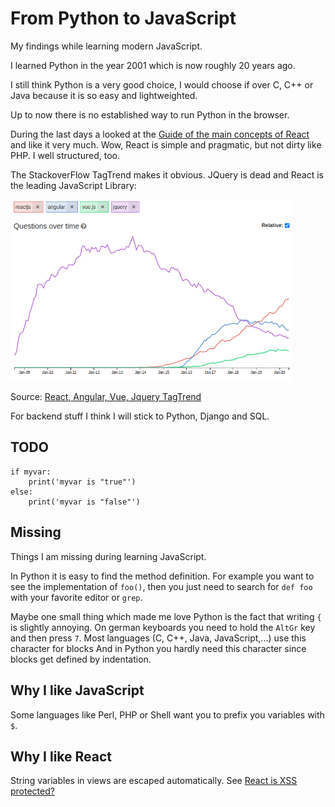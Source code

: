 # From Python to JavaScript

My findings while learning modern JavaScript.

I learned Python in the year 2001 which is now roughly 20 years ago.

I still think Python is a very good choice, I would choose if over C, C++ or Java because it is so easy and lightweighted.

Up to now there is no established way to run Python in the browser.

During the last days a looked at the [Guide of the main concepts of React](https://reactjs.org/docs/hello-world.html) and like it very much. Wow, React is simple and pragmatic, but not dirty like PHP. I  well structured, too. 

The StackoverFlow TagTrend makes it obvious. JQuery is dead and React is the leading JavaScript Library:

<img src="react-angular-vue-jquery-2020.png" width="450">

Source: [React, Angular, Vue, Jquery TagTrend](http://sotagtrends.com/?tags=reactjs+angular+vue.js)

For backend stuff I think I will stick to Python, Django and SQL.

## TODO

```
if myvar:
    print('myvar is "true"')
else:
    print('myvar is "false"')
```



## Missing

Things I am missing during learning JavaScript.

In Python it is easy to find the method definition. For example you want to see the implementation of `foo()`, then you
just need to search for `def foo` with your favorite editor or `grep`.

Maybe one small thing which made me love Python is the fact that writing `{` is slightly annoying. On german keyboards you need to hold the `AltGr` key and then press `7`. Most languages (C, C++, Java, JavaScript,...) use this character for blocks And in Python you hardly need this character since blocks get defined by indentation. 


## Why I like JavaScript

Some languages like Perl, PHP or Shell want you to prefix you variables with `$`. 

## Why I like React

String variables in views are escaped automatically. See [React is XSS protected?](https://stackoverflow.com/questions/33644499/what-does-it-mean-when-they-say-react-is-xss-protected)

